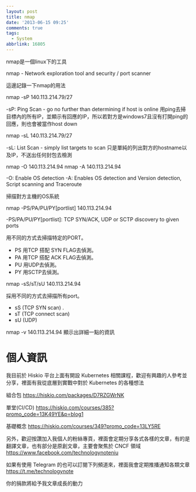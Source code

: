 ```yaml
---
layout: post
title: nmap
date: '2013-06-15 09:25'
comments: true
tags:
  - System
abbrlink: 16805
---
```



nmap是一個linux下的工具

nmap - Network exploration tool and security / port scanner
<!--more-->


這邊記錄一下nmap的用法

nmap -sP 140.113.214.79/27

-sP: Ping Scan - go no further than determining if host is online
用ping去掃目標內的所有IP，並顯示有回應的IP，所以若對方是windows7且沒有打開ping的回應，則也會被當作host down

nmap -sL 140.113.214.79/27

-sL: List Scan - simply list targets to scan
只是單純的列出對方的hostname以及IP，不送出任何封包去檢測

nmap -O 140.113.214.94
nmap -A 140.113.214.94

-O: Enable OS detection
-A: Enables OS detection and Version detection, Script scanning and Traceroute

掃描對方主機的OS系統

nmap -PS/PA/PU/PY[portlist] 140.113.214.94

-PS/PA/PU/PY[portlist]: TCP SYN/ACK, UDP or SCTP discovery to given ports

用不同的方式去掃描特定的PORT。

- PS 用TCP 搭配 SYN FLAG去偵測。
- PA 用TCP 搭配 ACK FLAG去偵測。
- PU 用UDP去偵測。
- PY 用SCTP去偵測。


nmap -sS/sT/sU 140.113.214.94

採用不同的方式去掃描所有port。

- sS (TCP SYN scan) .
- sT (TCP connect scan)
- sU (UDP)

nmap -v 140.113.214.94
顯示出詳細一點的資訊


# 個人資訊
我目前於 Hiskio 平台上面有開設 Kubernetes 相關課程，歡迎有興趣的人參考並分享，裡面有我從底層到實戰中對於 Kubernetes 的各種想法

組合包
https://hiskio.com/packages/D7RZGWrNK

單堂(CI/CD)
https://hiskio.com/courses/385?promo_code=13K49YE&p=blog1

基礎概念
https://hiskio.com/courses/349?promo_code=13LY5RE

另外，歡迎按讚加入我個人的粉絲專頁，裡面會定期分享各式各樣的文章，有的是翻譯文章，也有部分是原創文章，主要會聚焦於 CNCF 領域
https://www.facebook.com/technologynoteniu

如果有使用 Telegram 的也可以訂閱下列頻道來，裡面我會定期推播通知各類文章
https://t.me/technologynote

你的捐款將給予我文章成長的動力
<script type="text/javascript" src="https://cdnjs.buymeacoffee.com/1.0.0/button.prod.min.js" data-name="bmc-button" data-slug="hwchiu" data-color="#000000" data-emoji=""  data-font="Cookie" data-text="Buy me a coffee" data-outline-color="#fff" data-font-color="#fff" data-coffee-color="#fd0" ></script>